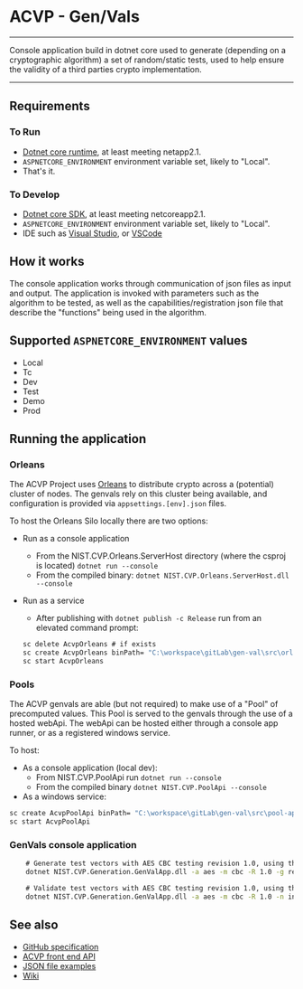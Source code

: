 # ACVP - Gen/Vals

-----

Console application build in dotnet core used to generate (depending on a cryptographic algorithm) a set of random/static tests, used to help ensure the validity of a third parties crypto implementation.

-----

## Requirements

### To Run

* [Dotnet core runtime](https://www.microsoft.com/net/download/Windows/run), at least meeting netapp2.1.
* `ASPNETCORE_ENVIRONMENT` environment variable set, likely to "Local".
* That's it.

### To Develop

* [Dotnet core SDK](https://www.microsoft.com/net/download/), at least meeting netcoreapp2.1.
* `ASPNETCORE_ENVIRONMENT` environment variable set, likely to "Local".
* IDE such as [Visual Studio](https://www.visualstudio.com/), or [VSCode](https://code.visualstudio.com/?wt.mc_id=adw-brand&gclid=Cj0KCQjwibDXBRCyARIsAFHp4fojTxuEuNCbj-3iNK5DIGpPHUJeDkAzOkEkdCJjrZ42ijrzoi3sUxAaAu4rEALw_wcB)

## How it works

The console application works through communication of json files as input and output. The application is invoked with parameters such as the algorithm to be tested, as well as the capabilities/registration json file that describe the "functions" being used in the algorithm.

## Supported `ASPNETCORE_ENVIRONMENT` values

* Local
* Tc
* Dev
* Test
* Demo
* Prod

## Running the application

### Orleans

The ACVP Project uses [Orleans](https://github.com/dotnet/orleans) to distribute crypto across a (potential) cluster of nodes.  The genvals rely on this cluster being available, and configuration is provided via `appsettings.[env].json` files.

To host the Orleans Silo locally there are two options:

* Run as a console application
  * From the NIST.CVP.Orleans.ServerHost directory (where the csproj is located) `dotnet run --console`
  * From the compiled binary: `dotnet NIST.CVP.Orleans.ServerHost.dll --console`
* Run as a service
  * After publishing with `dotnet publish -c Release` run from an elevated command prompt: 

  ```cmd
  sc delete AcvpOrleans # if exists
  sc create AcvpOrleans binPath= "C:\workspace\gitLab\gen-val\src\orleans\src\NIST.CVP.Orleans.ServerHost\bin\Release\netcoreapp2.1\win7-x64\publish\NIST.CVP.Orleans.ServerHost.exe" # Note the above exe is a sample, should be replaced with the location of your built exe
  sc start AcvpOrleans
  ```

### Pools

The ACVP genvals are able (but not required) to make use of a "Pool" of precomputed values.  This Pool is served to the genvals through the use of a hosted webApi.  The webApi can be hosted either through a console app runner, or as a registered windows service.

To host:

* As a console application (local dev):
  * From NIST.CVP.PoolApi run `dotnet run --console`
  * From the compiled binary `dotnet NIST.CVP.PoolApi --console`
* As a windows service:

```cmd
sc create AcvpPoolApi binPath= "C:\workspace\gitLab\gen-val\src\pool-api\NIST.CVP.PoolAPI\bin\Release\netcoreapp2.1\win7-x64\NIST.CVP.PoolAPI.exe C:\workspace\gitLab\gen-val\src\pool-api\NIST.CVP.PoolAPI\Pools"
sc start AcvpPoolApi
```

### GenVals console application

```cmd
    # Generate test vectors with AES CBC testing revision 1.0, using the registration.json as the implementations capabilities
    dotnet NIST.CVP.Generation.GenValApp.dll -a aes -m cbc -R 1.0 -g registration.json

    # Validate test vectors with AES CBC testing revision 1.0, using the previously generated internalProjection along with the IUT's responses.
    dotnet NIST.CVP.Generation.GenValApp.dll -a aes -m cbc -R 1.0 -n internalProjection.json -r testResults.json
```



## See also

* [GitHub specification](https://github.com/usnistgov/ACVP)
* [ACVP front end API](https://gitlab.nist.gov/gitlab/ACVTS/Controller/controller)
* [JSON file examples](https://gitlab.nist.gov/gitlab/ACVTS/GenVals/gen-val/tree/master/json-files)
* [Wiki](https://gitlab.nist.gov/gitlab/ACVTS/GenVals/gen-val/wikis/home)